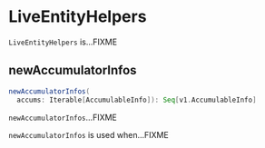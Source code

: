 # LiveEntityHelpers

`LiveEntityHelpers` is...FIXME

## <span id="newAccumulatorInfos"> newAccumulatorInfos

```scala
newAccumulatorInfos(
  accums: Iterable[AccumulableInfo]): Seq[v1.AccumulableInfo]
```

`newAccumulatorInfos`...FIXME

`newAccumulatorInfos` is used when...FIXME
